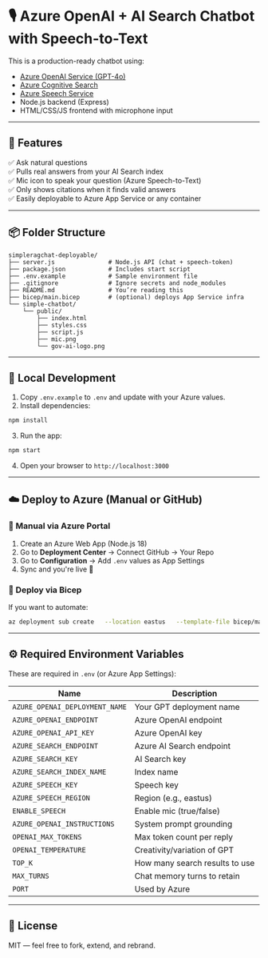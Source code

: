 # 🎙️ Azure OpenAI + AI Search Chatbot with Speech-to-Text

This is a production-ready chatbot using:
- [Azure OpenAI Service (GPT-4o)](https://learn.microsoft.com/en-us/azure/cognitive-services/openai/)
- [Azure Cognitive Search](https://learn.microsoft.com/en-us/azure/search/)
- [Azure Speech Service](https://learn.microsoft.com/en-us/azure/cognitive-services/speech-service/)
- Node.js backend (Express)
- HTML/CSS/JS frontend with microphone input

---

## 🚀 Features

✅ Ask natural questions  
✅ Pulls real answers from your AI Search index  
✅ Mic icon to speak your question (Azure Speech-to-Text)  
✅ Only shows citations when it finds valid answers  
✅ Easily deployable to Azure App Service or any container

---

## 📦 Folder Structure

```
simpleragchat-deployable/
├── server.js               # Node.js API (chat + speech-token)
├── package.json            # Includes start script
├── .env.example            # Sample environment file
├── .gitignore              # Ignore secrets and node_modules
├── README.md               # You’re reading this
├── bicep/main.bicep        # (optional) deploys App Service infra
└── simple-chatbot/
    └── public/
        ├── index.html
        ├── styles.css
        ├── script.js
        ├── mic.png
        └── gov-ai-logo.png
```

---

## 🧪 Local Development

1. Copy `.env.example` to `.env` and update with your Azure values.
2. Install dependencies:

```bash
npm install
```

3. Run the app:

```bash
npm start
```

4. Open your browser to `http://localhost:3000`

---

## ☁️ Deploy to Azure (Manual or GitHub)

### 📘 Manual via Azure Portal

1. Create an Azure Web App (Node.js 18)
2. Go to **Deployment Center** → Connect GitHub → Your Repo
3. Go to **Configuration** → Add `.env` values as App Settings
4. Sync and you're live 🎉

### 🔁 Deploy via Bicep

If you want to automate:

```bash
az deployment sub create   --location eastus   --template-file bicep/main.bicep   --parameters appName=my-chatbot-app
```

---

## ⚙️ Required Environment Variables

These are required in `.env` (or Azure App Settings):

| Name | Description |
|------|-------------|
| `AZURE_OPENAI_DEPLOYMENT_NAME` | Your GPT deployment name |
| `AZURE_OPENAI_ENDPOINT` | Azure OpenAI endpoint |
| `AZURE_OPENAI_API_KEY` | Azure OpenAI key |
| `AZURE_SEARCH_ENDPOINT` | Azure AI Search endpoint |
| `AZURE_SEARCH_KEY` | AI Search key |
| `AZURE_SEARCH_INDEX_NAME` | Index name |
| `AZURE_SPEECH_KEY` | Speech key |
| `AZURE_SPEECH_REGION` | Region (e.g., eastus) |
| `ENABLE_SPEECH` | Enable mic (true/false) |
| `AZURE_OPENAI_INSTRUCTIONS` | System prompt grounding |
| `OPENAI_MAX_TOKENS` | Max token count per reply |
| `OPENAI_TEMPERATURE` | Creativity/variation of GPT |
| `TOP_K` | How many search results to use |
| `MAX_TURNS` | Chat memory turns to retain |
| `PORT` | Used by Azure |

---

## 📎 License

MIT — feel free to fork, extend, and rebrand.
